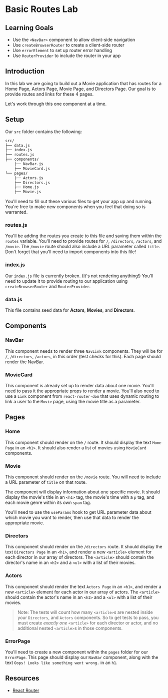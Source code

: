 # Basic Routes Lab

## Learning Goals

- Use the `<NavBar>` component to allow client-side navigation
- Use `createBrowserRouter` to create a client-side router
- Use `errorElement` to set up router error handling
- Use `RouterProvider` to include the router in your app

## Introduction

In this lab we are going to build out a Movie application that has routes for a
Home Page, Actors Page, Movie Page, and Directors Page. Our goal is to provide
routes and links for these 4 pages.

Let's work through this one component at a time.

## Setup

Our `src` folder contains the following:

```txt
src/
├── data.js
├── index.js
├── routes.js
├── components/
    ├── NavBar.js
    ├── MovieCard.js
└── pages/
    ├── Actors.js
    ├── Directors.js
    ├── Home.js
    ├── Movie.js
```

You'll need to fill out these various files to get your app up and running.
You're free to make new components when you feel that doing so is warranted.

### routes.js

You'll be adding the routes you create to this file and saving them within the
`routes` variable. You'll need to provide routes for `/`, `/directors`,
`/actors`, and `/movie`. The `/movie` route should also include a URL parameter
called `title`. Don't forget that you'll need to import components into this
file!

### index.js

Our `index.js` file is currently broken. (It's not rendering anything!) You'll
need to update it to provide routing to our application using
`createBrowserRouter` and `RouterProvider`.

### data.js

This file contains seed data for **Actors**, **Movies**, and **Directors**.

## Components

### NavBar

This component needs to render three `NavLink` components. They will be for `/`,
`/directors`, `/actors`, in this order (test checks for this). Each page should
render the NavBar.

### MovieCard

This component is already set up to render data about one movie. You'll need to
pass it the appropriate props to render a movie. You'll also need to use a
`Link` component from `react-router-dom` that uses dynamic routing to link a
user to the `Movie` page, using the movie title as a parameter.

## Pages

### Home

This component should render on the `/` route. It should display the text `Home
Page` in an `<h1>`. It should also render a list of movies using `MovieCard`
components.

### Movie

This component should render on the `/movie` route. You will need to include a
URL parameter of `title` on that route.

The component will display information about one specific movie. It should
display the movie's title in an `<h1>` tag, the movie's time with a `p` tag, and
each movie genre within its own `span` tag.

You'll need to use the `useParams` hook to get URL parameter data about which
movie you want to render, then use that data to render the appropriate movie.

### Directors

This component should render on the `/directors` route. It should display the
text `Directors Page` in an `<h1>`, and render a new `<article>` element for
each director in our array of directors. The `<article>` should contain the
director's name in an `<h2>` and a `<ul>` with a list of their movies.

### Actors

This component should render the text `Actors Page` in an `<h1>`, and render a
new `<article>` element for each actor in our array of actors. The `<article>`
should contain the actor's name in an `<h2>` and a `<ul>` with a list of their
movies.

> Note: The tests will count how many `<article>`s are nested inside your
> `Directors`, and `Actors` components. So to get tests to pass, you must create
> _exactly one_ `<article>` for each director or actor, and no additional nested
> `<article>`s in those components.

### ErrorPage

You'll need to create a new component within the `pages` folder for our
`ErrorPage`. This page should display our `NavBar` component, along with the
text `Oops! Looks like something went wrong.` in an `h1`.

## Resources

- [React Router](https://v5.reactrouter.com/web/guides/quick-start)
